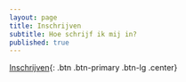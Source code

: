 ```yaml
---
layout: page
title: Inschrijven
subtitle: Hoe schrijf ik mij in?
published: true
---
```





[Inschrijven](https://vdc-app.azurewebsites.net/Registration/Create){: .btn .btn-primary .btn-lg .center}
